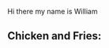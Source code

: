Hi there my name is William
<h2>Chicken and Fries:</h2>

<p align="center">
<img src="https://imgur.com/a/XZDalWO.png/>
</p>
<br />

<h2>🤳Connect with me:</h2>
[linkedin]: https://linkedin.com/in/William
